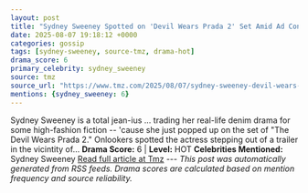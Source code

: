 ```yaml
---
layout: post
title: "Sydney Sweeney Spotted on 'Devil Wears Prada 2' Set Amid Ad Controversy"
date: 2025-08-07 19:18:12 +0000
categories: gossip
tags: [sydney-sweeney, source-tmz, drama-hot]
drama_score: 6
primary_celebrity: sydney_sweeney
source: tmz
source_url: "https://www.tmz.com/2025/08/07/sydney-sweeney-devil-wears-prada-2-set-nyc/"
mentions: {sydney_sweeney: 6}
---
```


Sydney Sweeney is a total jean-ius ... trading her real-life denim drama for some high-fashion fiction -- 'cause she just popped up on the set of "The Devil Wears Prada 2." Onlookers spotted the actress stepping out of a trailer in the vicintity of… **Drama Score:** 6 | **Level:** HOT **Celebrities Mentioned:** Sydney Sweeney [Read full article at Tmz](https://www.tmz.com/2025/08/07/sydney-sweeney-devil-wears-prada-2-set-nyc/) --- *This post was automatically generated from RSS feeds. Drama scores are calculated based on mention frequency and source reliability.*